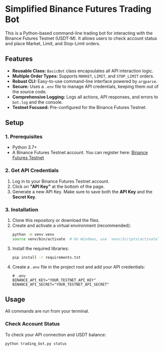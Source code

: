 # Simplified Binance Futures Trading Bot

This is a Python-based command-line trading bot for interacting with the Binance Futures Testnet (USDT-M). It allows users to check account status and place Market, Limit, and Stop-Limit orders.

## Features

- **Reusable Class:** `BasicBot` class encapsulates all API interaction logic.
- **Multiple Order Types:** Supports `MARKET`, `LIMIT`, and `STOP_LIMIT` orders.
- **Robust CLI:** Easy-to-use command-line interface powered by `argparse`.
- **Secure:** Uses a `.env` file to manage API credentials, keeping them out of the source code.
- **Comprehensive Logging:** Logs all actions, API responses, and errors to `bot.log` and the console.
- **Testnet Focused:** Pre-configured for the Binance Futures Testnet.

## Setup

### 1. Prerequisites

- Python 3.7+
- A Binance Futures Testnet account. You can register here: [Binance Futures Testnet](https://testnet.binancefuture.com/)

### 2. Get API Credentials

1.  Log in to your Binance Futures Testnet account.
2.  Click on **"API Key"** at the bottom of the page.
3.  Generate a new API Key. Make sure to save both the **API Key** and the **Secret Key**.

### 3. Installation

1.  Clone this repository or download the files.
2.  Create and activate a virtual environment (recommended):
    ```bash
    python -m venv venv
    source venv/bin/activate  # On Windows, use `venv\Scripts\activate`
    ```
3.  Install the required libraries:
    ```bash
    pip install -r requirements.txt
    ```
4.  Create a `.env` file in the project root and add your API credentials:
    ```
    # .env
    BINANCE_API_KEY="YOUR_TESTNET_API_KEY"
    BINANCE_API_SECRET="YOUR_TESTNET_API_SECRET"
    ```

## Usage

All commands are run from your terminal.

### Check Account Status

To check your API connection and USDT balance:

```bash
python trading_bot.py status
